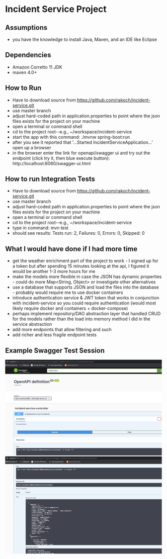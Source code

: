 # Incident Service Project
## Assumptions
- you have the knowledge to install Java, Maven, and an IDE like Eclipse

## Dependencies
- Amazon Corretto 11 JDK
- maven 4.0+

## How to Run
- Have to download source from https://github.com/rakoch/incident-service.git
- use master branch
- adjust hard-coded path in application.properties to point where the json files exists for the project on your machine
- open a terminal or command shell
- cd to the project root--e.g., ~/workspace/incident-service
- start the app with this command: ./mvnw spring-boot:run
- after you see it reported that '...Started IncidentServiceApplication...' open up a browser 
- in the browser enter the link for openapi/swagger ui and try out the endpoint (click try it, then blue execute button): http://localhost:8080/swagger-ui.html

## How to run Integration Tests
- Have to download source from https://github.com/rakoch/incident-service.git
- use master branch
- adjust hard-coded path in application.properties to point where the json files exists for the project on your machine
- open a terminal or command shell
- cd to the project root--e.g., ~/workspace/incident-service
- type in command: mvn test
- should see results: Tests run: 2, Failures: 0, Errors: 0, Skipped: 0

## What I would have done if I had more time
- get the weather enrichment part of the project to work - I signed up for a token but after spending 15 minutes looking at the api, I figured it would be another 1-3 more hours for me
- make the models more flexible in case the JSON has dynamic properties - could do more Map<String, Object> or investigate other alternatives
- use a database that supports JSON and load the files into the database - probably would require me to use docker containers
- introduce authentication service & JWT token that works in conjunction with incident-service so you could require authentication (would most likely require docker and containers + docker-compose)
- perhaps implement repository/DAO abstraction layer that handled CRUD for the models rather than the load into memory method I did in the service abstraction
- add more endpoints that allow filtering and such
- add richer and less fragile endpoint tests 

## Example Swagger Test Session
![alt text](swaggerui1.JPG "API/Input")
![alt text](swaggerui2.JPG "Output")